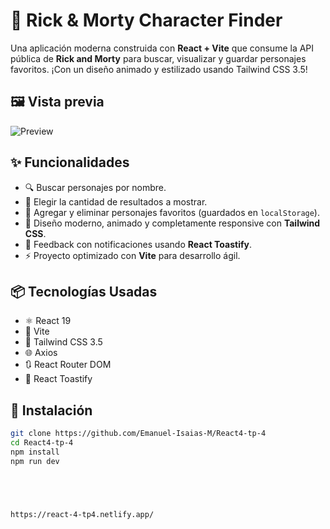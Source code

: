 # 🚀 Rick & Morty Character Finder

Una aplicación moderna construida con **React + Vite** que consume la API pública de **Rick and Morty** para buscar, visualizar y guardar personajes favoritos. ¡Con un diseño animado y estilizado usando Tailwind CSS 3.5!

## 🖼️ Vista previa

![Preview](./src/assets/preview.png) <!-- Cambiá o eliminá si no tenés la imagen -->

## ✨ Funcionalidades

- 🔍 Buscar personajes por nombre.
- 🔢 Elegir la cantidad de resultados a mostrar.
- 💾 Agregar y eliminar personajes favoritos (guardados en `localStorage`).
- 🎨 Diseño moderno, animado y completamente responsive con **Tailwind CSS**.
- 🔁 Feedback con notificaciones usando **React Toastify**.
- ⚡ Proyecto optimizado con **Vite** para desarrollo ágil.

## 📦 Tecnologías Usadas

- ⚛️ React 19
- 🚀 Vite
- 🎨 Tailwind CSS 3.5
- 🌐 Axios
- 🔃 React Router DOM
- 🔔 React Toastify


## 📁 Instalación

```bash
git clone https://github.com/Emanuel-Isaias-M/React4-tp-4
cd React4-tp-4
npm install
npm run dev





https://react-4-tp4.netlify.app/
